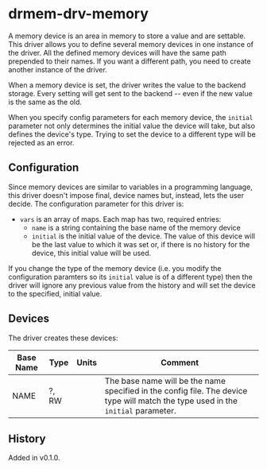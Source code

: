 # drmem-drv-memory

A memory device is an area in memory to store a value and are
settable. This driver allows you to define several memory devices in
one instance of the driver. All the defined memory devices will have
the same path prepended to their names. If you want a different path,
you need to create another instance of the driver.

When a memory device is set, the driver writes the value to the
backend storage. Every setting will get sent to the backend -- even if
the new value is the same as the old.

When you specify config parameters for each memory device, the
`initial` parameter not only determines the initial value the device
will take, but also defines the device's type. Trying to set the
device to a different type will be rejected as an error.

## Configuration

Since memory devices are similar to variables in a programming
language, this driver doesn't impose final, device names but, instead,
lets the user decide. The configuration parameter for this driver is:

- `vars` is an array of maps. Each map has two, required entries:
  - `name` is a string containing the base name of the memory device
  - `initial` is the initial value of the device. The value of this
    device will be the last value to which it was set or, if there is
    no history for the device, this initial value will be used.

If you change the type of the memory device (i.e. you modify the
configuration paramters so its `initial` value is of a different type)
then the driver will ignore any previous value from the history and
will set the device to the specified, initial value.

## Devices

The driver creates these devices:

| Base Name | Type       | Units | Comment                                                      |
|-----------|------------|-------|--------------------------------------------------------------|
| NAME      | ?, RW |       | The base name will be the name specified in the config file. The device type will match the type used in the `initial` parameter. |

## History

Added in v0.1.0.
